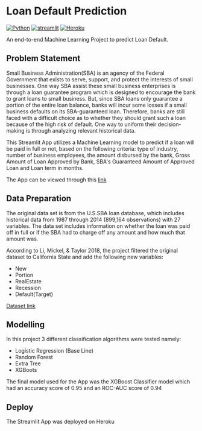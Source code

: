 # **Loan Default Prediction**

[![Python](https://img.shields.io/badge/python-3670A0?style=for-the-badge&logo=python&logoColor=ffdd54)](https://www.python.org)
[![streamlit](https://img.shields.io/badge/Streamlit-FF4B4B?style=for-the-badge&logo=Streamlit&logoColor=white)](https://streamlit.io/)
[![Heroku](https://img.shields.io/badge/heroku-%23430098.svg?style=for-the-badge&logo=heroku&logoColor=white)](https://www.heroku.com/platform)

An end-to-end Machine Learning Project to predict Loan Default.

## **Problem Statement**
Small Business Administration(SBA) is an agency of the Federal Government that exists to serve, support, and protect the interests of small businesses. One way SBA assist these small business enterprises is through a loan guarantee program which is designed to encourage the bank to grant loans to small business. But, since SBA loans only guarantee a portion of the entire loan balance, banks will incur some losses if a small business defaults on its SBA-guaranteed loan. Therefore, banks are still faced with a difficult choice as to whether they should grant such a loan because of the high risk of default. One way to uniform their decision-making is through analyzing relevant historical data.

This Streamlit App utilizes a Machine Learning model to predict if a loan will be paid in full or not, based on the following criteria: type of industry, number of business employees, the amount disbursed by the bank, Gross Amount of Loan Approved by Bank, SBA's Guaranteed Amount of Approved Loan and Loan term in months. 

The App can be viewed through this [link](https://loan-default-app.herokuapp.com/)

## **Data Preparation**
The original data set is from the U.S.SBA loan database, which includes historical data from 1987 through 2014 (899,164 observations) with 27 variables. The data set includes information on whether the loan was paid off in full or if the SBA had to charge off any amount and how much that amount was. 

According to Li, Mickel, & Taylor 2018, the project filtered the  original dataset to California State and  add the following new variables:

- New
- Portion 
- RealEstate
- Recession
- Default(Target)


[Dataset link](https://amstat.tandfonline.com/doi/full/10.1080/10691898.2018.1434342)

## **Modelling**

In this project 3 different classification algorithms were tested namely:
- Logistic Regression (Base Line)
- Random Forest
- Extra Tree
- XGBoots

The final model used for the App was the XGBoost Classifier model which had an accuracy score of 0.95 and an ROC-AUC score of 0.94

## **Deploy**
The Streamlit App was deployed on Heroku

